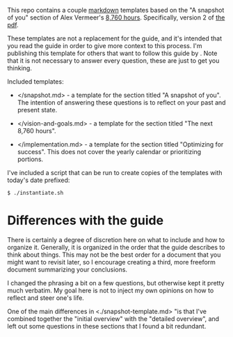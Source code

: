 This repo contains a couple [markdown] templates based on the "A snapshot of
you" section of Alex Vermeer's [8,760 hours]. Specifically, version 2 of [the
pdf].

[8,760 hours]: https://alexvermeer.com/8760hours/
[the pdf]:     https://drive.google.com/file/d/0B2PaeRjVqAN7MngxTXFPQkpLVjg/view
[markdown]:    https://daringfireball.net/projects/markdown/

These templates are not a replacement for the guide, and it's intended that you
read the guide in order to give more context to this process. I'm publishing
this template for others that want to follow this guide by .  Note that it is
not necessary to answer every question, these are just to get you thinking.

Included templates:

* </snapshot.md> - a template for the section titled "A snapshot of you". The
  intention of answering these questions is to reflect on your past and present
  state.

* </vision-and-goals.md> - a template for the section titled "The next 8,760
  hours".

- </implementation.md> - a template for the section titled "Optimizing for
  success". This does not cover the yearly calendar or prioritizing portions.

I've included a script that can be run to create copies of the templates with
today's date prefixed:

```
$ ./instantiate.sh
```

# Differences with the guide

There is certainly a degree of discretion here on what to include and how to
organize it. Generally, it is organized in the order that the guide describes to
think about things. This may not be the best order for a document that you might
want to revisit later, so I encourage creating a third, more freeform document
summarizing your conclusions.

I changed the phrasing a bit on a few questions, but otherwise kept it pretty
much verbatim. My goal here is not to inject my own opinions on how to reflect
and steer one's life.

One of the main differences in <./snapshot-template.md> "is that I've combined
together the "initial overview" with the "detailed overview", and left out some
questions in these sections that I found a bit redundant.
